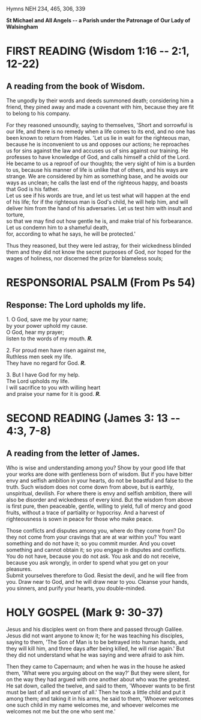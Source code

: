 Hymns NEH 234, 465, 306, 339

**St Michael and All Angels -- a Parish under the Patronage of Our Lady
of Walsingham**

# FIRST READING (Wisdom 1:16 -- 2:1, 12-22)

## A reading from the book of Wisdom.

The ungodly by their words and deeds summoned death; considering him a
friend, they pined away and made a covenant with him, because they are
fit to belong to his company.

For they reasoned unsoundly, saying to themselves, 'Short and sorrowful
is our life, and there is no remedy when a life comes to its end, and no
one has been known to return from Hades. 'Let us lie in wait for the
righteous man, because he is inconvenient to us and opposes our actions;
he reproaches us for sins against the law and accuses us of sins against
our training. He professes to have knowledge of God, and calls himself a
child of the Lord. He became to us a reproof of our thoughts; the very
sight of him is a burden to us, because his manner of life is unlike
that of others, and his ways are strange. We are considered by him as
something base, and he avoids our ways as unclean; he calls the last end
of the righteous happy, and boasts that God is his father.\
Let us see if his words are true, and let us test what will happen at
the end of his life; for if the righteous man is God's child, he will
help him, and will deliver him from the hand of his adversaries. Let us
test him with insult and torture,\
so that we may find out how gentle he is, and make trial of his
forbearance. Let us condemn him to a shameful death,\
for, according to what he says, he will be protected.'

Thus they reasoned, but they were led astray, for their wickedness
blinded them and they did not know the secret purposes of God, nor hoped
for the wages of holiness, nor discerned the prize for blameless souls;

# RESPONSORIAL PSALM (From Ps 54)

## Response: The Lord upholds my life.

1\. O God, save me by your name;\
by your power uphold my cause.\
O God, hear my prayer;\
listen to the words of my mouth. ***R.***

2\. For proud men have risen against me,\
Ruthless men seek my life.\
They have no regard for God. ***R.***

3\. But I have God for my help.\
The Lord upholds my life.\
I will sacrifice to you with willing heart\
and praise your name for it is good. ***R.***

# SECOND READING (James 3: 13 -- 4:3, 7-8)

## A reading from the letter of James.

Who is wise and understanding among you? Show by your good life that
your works are done with gentleness born of wisdom. But if you have
bitter envy and selfish ambition in your hearts, do not be boastful and
false to the truth. Such wisdom does not come down from above, but is
earthly, unspiritual, devilish. For where there is envy and selfish
ambition, there will also be disorder and wickedness of every kind. But
the wisdom from above is first pure, then peaceable, gentle, willing to
yield, full of mercy and good fruits, without a trace of partiality or
hypocrisy. And a harvest of righteousness is sown in peace for those who
make peace.

Those conflicts and disputes among you, where do they come from? Do they
not come from your cravings that are at war within you? You want
something and do not have it; so you commit murder. And you
covet something and cannot obtain it; so you engage in disputes and
conflicts. You do not have, because you do not ask. You ask and do not
receive, because you ask wrongly, in order to spend what you get on your
pleasures.\
Submit yourselves therefore to God. Resist the devil, and he will flee
from you. Draw near to God, and he will draw near to you. Cleanse your
hands, you sinners, and purify your hearts, you double-minded.

# HOLY GOSPEL (Mark 9: 30-37)

Jesus and his disciples went on from there and passed through Galilee.
Jesus did not want anyone to know it; for he was teaching his disciples,
saying to them, 'The Son of Man is to be betrayed into human hands, and
they will kill him, and three days after being killed, he will rise
again.' But they did not understand what he was saying and were afraid
to ask him.

Then they came to Capernaum; and when he was in the house he asked them,
'What were you arguing about on the way?' But they were silent, for on
the way they had argued with one another about who was the greatest. He
sat down, called the twelve, and said to them, 'Whoever wants to be
first must be last of all and servant of all.' Then he took a little
child and put it among them; and taking it in his arms, he said to
them, 'Whoever welcomes one such child in my name welcomes me, and
whoever welcomes me welcomes not me but the one who sent me.'

